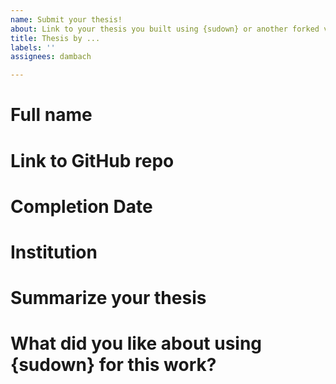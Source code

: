 ```yaml
---
name: Submit your thesis!
about: Link to your thesis you built using {sudown} or another forked version
title: Thesis by ...
labels: ''
assignees: dambach

---
```


# Full name

<!-- How would you like to be mentioned? -->

# Link to GitHub repo

<!-- If you used GitHub, please link to your public GitHub repo here. If you'd like to only provide a snippet of your thesis (if you are publishing your results, for example), point me to what you'd like to share.  Feel free to also include links to specific files here (the PDF of your thesis, the thesis website, etc.) -->

# Completion Date

<!-- When did you complete your thesis -->

# Institution

<!-- From which college/university did you complete your thesis -->

# Summarize your thesis

<!-- In 10 sentences or less, explain your work. Ideally, this should help the layperson understand what you did as much as possible. -->

# What did you like about using {sudown} for this work?

<!-- Add any comments you have here. What worked well? What tweaks might have made it easier to work with. -->
